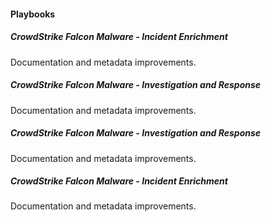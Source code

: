 
#### Playbooks
##### CrowdStrike Falcon Malware - Incident Enrichment
Documentation and metadata improvements.
##### CrowdStrike Falcon Malware - Investigation and Response
Documentation and metadata improvements.
##### CrowdStrike Falcon Malware - Investigation and Response
Documentation and metadata improvements.
##### CrowdStrike Falcon Malware - Incident Enrichment
Documentation and metadata improvements.
